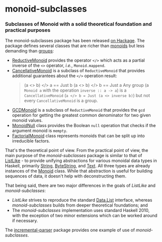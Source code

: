 monoid-subclasses
=================

### Subclasses of Monoid with a solid theoretical foundation and practical purposes ###

The monoid-subclasses package has been released [on Hackage](http://hackage.haskell.org/package/monoid-subclasses). The package defines several classes that are richer than [monoids](http://hackage.haskell.org/packages/archive/base/latest/doc/html/Data-Monoid.html#t:Monoid) but less demanding than [groups](http://hackage.haskell.org/packages/archive/groups/0.1.0.1/doc/html/Data-Group.html):
  * [ReductiveMonoid](http://hackage.haskell.org/packages/archive/monoid-subclasses/0.1/doc/html/Data-Monoid-Cancellative.html#t:ReductiveMonoid) provides the operator `</>` which acts as a partial inverse of the `<>` operator, _i.e._, `Monoid.mappend`.
  * [CancellativeMonoid](http://hackage.haskell.org/packages/archive/monoid-subclasses/0.1/doc/html/Data-Monoid-Cancellative.html#t:CancellativeMonoid) is a subclass of `ReductiveMonoid` that provides additional guarantees about the `</>` operation result:
    > (a <> b) </> a == Just b
    > (a <> b) </> b == Just a
    Any group (a `Monoid a` with the operation `inverse :: a -> a`) is a `CancellativeMonoid` (`a </> b = Just (a <> inverse b)`) but not every `CancellativeMonoid` is a group.
  * [GCDMonoid](http://hackage.haskell.org/packages/archive/monoid-subclasses/0.1/doc/html/Data-Monoid-Cancellative.html#t:GCDMonoid) is a subclass of `ReductiveMonoid` that provides the `gcd` operation for getting the greatest common denominator for two given monoid values.
  * [MonoidNull](http://hackage.haskell.org/packages/archive/monoid-subclasses/0.1/doc/html/Data-Monoid-Null.html) class provides the Boolean `null` operation that checks if the argument monoid is `mempty`.
  * [FactorialMonoid](http://hackage.haskell.org/packages/archive/monoid-subclasses/0.1/doc/html/Data-Monoid-Factorial.html) class represents monoids that can be split up into irreducible factors.

That's the theoretical point of view. From the practical point of view, the main purpose of the _monoid-subclasses_ package is similar to that of [ListLike](http://hackage.haskell.org/packages/archive/ListLike/latest/doc/html/Data-ListLike.html) - to provide unifying abstractions for various monoidal data types in Haskell, primarily [String](http://hackage.haskell.org/packages/archive/base/latest/doc/html/Data-String.html#t:String), [ByteString](http://hackage.haskell.org/packages/archive/bytestring/latest/doc/html/Data-ByteString.html#t:ByteString), and [Text](http://hackage.haskell.org/package/text). All three types are already instances of the [Monoid](http://hackage.haskell.org/packages/archive/base/latest/doc/html/Data-Monoid.html#t:Monoid) class. While that abstraction is useful for building sequences of data, it doesn't help with deconstructing them.

That being said, there are two major differences in the goals of _ListLike_ and _monoid-subclasses_:
  * _ListLike_ strives to reproduce the standard [Data.List](http://hackage.haskell.org/packages/archive/base/4.6.0.0/doc/html/Data-List.html) interface, whereas _monoid-subclasses_ builds from deeper theoretical foundations; and
  * The _monoid-subclasses_ implementation uses standard Haskell 2010, with the exception of two minor extensions which can be worked around if necessary.

The [incremental-parser](http://hackage.haskell.org/package/incremental-parser) package provides one example of use of _monoid-subclasses_.
